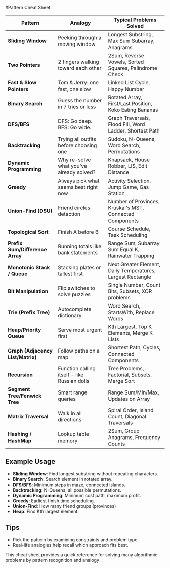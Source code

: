 
#Pattern Cheat Sheet

| **Pattern**                   | **Analogy**                                            | **Typical Problems Solved**                                       |
|-------------------------------|--------------------------------------------------------|-------------------------------------------------------------------|
| **Sliding Window**            | Peeking through a moving window                        | Longest Substring, Max Sum Subarray, Anagrams              |
| **Two Pointers**              | 2 fingers walking toward each other                    | 2Sum, Reverse Vowels, Sorted Squares, Palindrome Check     |
| **Fast & Slow Pointers**      | Tom & Jerry: one fast, one slow                        | Linked List Cycle, Happy Number                            |
| **Binary Search**             | Guess the number in 7 tries or less                    | Rotated Array, First/Last Position, Koko Eating Bananas    |
| **DFS/BFS**                   | DFS: Go deep. BFS: Go wide.                            | Graph Traversals, Flood Fill, Word Ladder, Shortest Path   |
| **Backtracking**              | Trying all outfits before choosing one                 | Sudoku, N-Queens, Word Search, Permutations                |
| **Dynamic Programming**       | Why re-solve what you've already solved?               | Knapsack, House Robber, LIS, Edit Distance                 |
| **Greedy**                    | Always pick what seems best right now                  | Activity Selection, Jump Game, Gas Station                 |
| **Union-Find (DSU)**          | Friend circles detection                               | Number of Provinces, Kruskal's MST, Connected Components   |
| **Topological Sort**          | Finish A before B                                      | Course Schedule, Task Scheduling                           |
| **Prefix Sum/Difference Array** | Running totals like bank statements                   | Range Sum, Subarray Sum Equal K, Rainwater Trapping        |
| **Monotonic Stack / Queue**   | Stacking plates or tallest first                       | Next Greater Element, Daily Temperatures, Largest Rectangle |
| **Bit Manipulation**          | Flip switches to solve puzzles                         | Single Number, Count Bits, Subsets, XOR problems           |
| **Trie (Prefix Tree)**        | Autocomplete dictionary                                | Word Search, StartsWith, Replace Words                     |
| **Heap/Priority Queue**       | Serve most urgent first                                | Kth Largest, Top K Elements, Merge K Lists                 |
| **Graph (Adjacency List/Matrix)** | Follow paths on a map                              | Shortest Path, Cycles, Connected Components                |
| **Recursion**                 | Function calling itself - like Russian dolls           | Tree Problems, Factorial, Subsets, Merge Sort              |
| **Segment Tree/Fenwick Tree** | Smart range queries                                    | Range Sum/Min/Max, Updates on Array                        |
| **Matrix Traversal**          | Walk in all directions                                 | Spiral Order, Island Count, Diagonal Traversals            |
| **Hashing / HashMap**         | Lookup table memory                                    | 2Sum, Group Anagrams, Frequency Counts                     |

## Example Usage

- **Sliding Window**: Find longest substring without repeating characters.
- **Binary Search**: Search element in rotated array.
- **DFS/BFS**: Minimum steps in maze, connected islands.
- **Backtracking**: N-Queens, all possible permutations.
- **Dynamic Programming**: Minimum cost path, maximum profit.
- **Greedy**: Earliest finish time scheduling.
- **Union-Find**: How many friend groups (provinces)
- **Heap**: Find Kth largest element.

## Tips

- Pick the pattern by examining constraints and problem type.
- Real-life analogies help recall which approach fits best.

This cheat sheet provides a quick reference for solving many algorithmic problems by pattern recognition and analogy .

